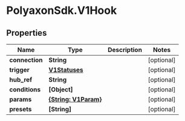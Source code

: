 # PolyaxonSdk.V1Hook

## Properties

Name | Type | Description | Notes
------------ | ------------- | ------------- | -------------
**connection** | **String** |  | [optional] 
**trigger** | [**V1Statuses**](V1Statuses.md) |  | [optional] 
**hub_ref** | **String** |  | [optional] 
**conditions** | **[Object]** |  | [optional] 
**params** | [**{String: V1Param}**](V1Param.md) |  | [optional] 
**presets** | **[String]** |  | [optional] 


